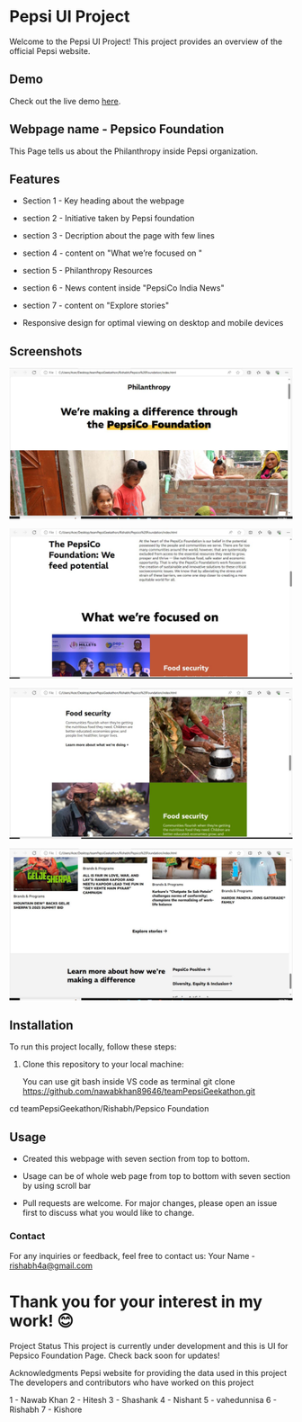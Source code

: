 # Pepsi UI Project

Welcome to the Pepsi UI Project! This project provides an overview of the official Pepsi website.

## Demo

Check out the live demo [here](https://nawabkhan89646.github.io/teamPepsiGeekathon/).

## Webpage name - Pepsico Foundation

This Page tells us about the Philanthropy inside Pepsi organization.

## Features

- Section 1 - Key heading about the webpage
- section 2 - Initiative taken by Pepsi foundation
- section 3 - Decription about the page with few lines
- section 4 - content on "What we’re focused on "
- section 5 - Philanthropy Resources
- section 6 - News content inside "PepsiCo India News"
- section 7 - content on "Explore stories"

- Responsive design for optimal viewing on desktop and mobile devices

## Screenshots

![Homepage Screenshot](https://github.com/nawabkhan89646/teamPepsiGeekathon/blob/22ea2849f593c3cc8379407fb578cb6d79ab8176/Rishabh/Pepsico%20Foundation/foundation_screenshot_1.JPG)

![Homepage Screenshot](https://github.com/nawabkhan89646/teamPepsiGeekathon/blob/22ea2849f593c3cc8379407fb578cb6d79ab8176/Rishabh/Pepsico%20Foundation/foundation_screenshot_2.JPG)

![Homepage Screenshot](https://github.com/nawabkhan89646/teamPepsiGeekathon/blob/22ea2849f593c3cc8379407fb578cb6d79ab8176/Rishabh/Pepsico%20Foundation/foundation_screenshot_3.JPG)

![Homepage Screenshot](https://github.com/nawabkhan89646/teamPepsiGeekathon/blob/22ea2849f593c3cc8379407fb578cb6d79ab8176/Rishabh/Pepsico%20Foundation/foundation_screenshot_4.JPG)


## Installation

To run this project locally, follow these steps:

1. Clone this repository to your local machine:

   You can use git bash inside VS code as terminal
   git clone https://github.com/nawabkhan89646/teamPepsiGeekathon.git

cd teamPepsiGeekathon/Rishabh/Pepsico Foundation


## Usage
- Created this webpage with seven section from top to bottom.
- Usage can be of whole web page from top to bottom with seven section by using scroll bar

- Pull requests are welcome. For major changes, please open an issue first to discuss what you would like to change.

### Contact
For any inquiries or feedback, feel free to contact us:
Your Name - rishabh4a@gmail.com

# Thank you for your interest in my work! 😊
Project Status
This project is currently under development and this is UI for Pepsico Foundation Page. Check back soon for updates!

Acknowledgments
Pepsi website for providing the data used in this project
The developers and contributors who have worked on this project

1 - Nawab Khan
2 - Hitesh
3 - Shashank
4 - Nishant
5 - vahedunnisa
6 - Rishabh
7 - Kishore
